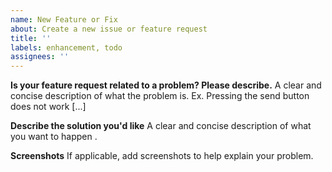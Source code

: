 ```yaml
---
name: New Feature or Fix
about: Create a new issue or feature request
title: ''
labels: enhancement, todo
assignees: ''
---
```


**Is your feature request related to a problem? Please describe.**
A clear and concise description of what the problem is. Ex. Pressing the send button does not work [...]

**Describe the solution you'd like**
A clear and concise description of what you want to happen .

**Screenshots**
If applicable, add screenshots to help explain your problem.
